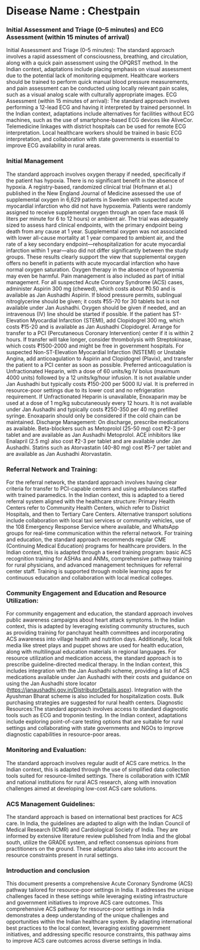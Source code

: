 # Disease Name : Chestpain

### Initial Assessment and Triage (0–5 minutes) and ECG Assessment (within 15 minutes of arrival)

Initial Assessment and Triage (0–5 minutes): The standard approach involves a rapid assessment of consciousness, breathing, and circulation, along with a quick pain assessment using the OPQRST method. In the Indian context, adaptations include placing emphasis on visual assessment due to the potential lack of monitoring equipment. Healthcare workers should be trained to perform quick manual blood pressure measurements, and pain assessment can be conducted using locally relevant pain scales, such as a visual analog scale with culturally appropriate images.
 ECG Assessment (within 15 minutes of arrival): The standard approach involves performing a 12-lead ECG and having it interpreted by trained personnel. In the Indian context, adaptations include alternatives for facilities without ECG machines, such as the use of smartphone-based ECG devices like AliveCor. Telemedicine linkages with district hospitals can be used for remote ECG interpretation. Local healthcare workers should be trained in basic ECG interpretation, and collaboration with state governments is essential to improve ECG availability in rural areas.

### Initial Management

The standard approach involves oxygen therapy if needed, specifically if the patient has hypoxia. There is no significant benefit in the absence of hypoxia. A registry-based, randomized clinical trial (Hofmann et al.) published in the New England Journal of Medicine assessed the use of supplemental oxygen in 6,629 patients in Sweden with suspected acute myocardial infarction who did not have hypoxemia. Patients were randomly assigned to receive supplemental oxygen through an open face mask (6 liters per minute for 6 to 12 hours) or ambient air. The trial was adequately sized to assess hard clinical endpoints, with the primary endpoint being death from any cause at 1 year. Supplemental oxygen was not associated with lower all-cause mortality at 1 year compared to ambient air, and the rate of a key secondary endpoint—rehospitalization for acute myocardial infarction within 1 year—also did not differ significantly between the study groups. These results clearly support the view that supplemental oxygen offers no benefit in patients with acute myocardial infarction who have normal oxygen saturation. Oxygen therapy in the absence of hypoxemia may even be harmful. Pain management is also included as part of initial management.
 For all suspected Acute Coronary Syndrome (ACS) cases, administer Aspirin 300 mg (chewed), which costs about ₹0.50 and is available as Jan Aushadhi Aspirin. If blood pressure permits, sublingual nitroglycerine should be given; it costs ₹55-70 for 30 tablets but is not available under Jan Aushadhi. Oxygen should be given if needed, and an intravenous (IV) line should be started if possible.
 If the patient has ST-Elevation Myocardial Infarction (STEMI), add Clopidogrel 300 mg, which costs ₹15-20 and is available as Jan Aushadhi Clopidogrel. Arrange for transfer to a PCI (Percutaneous Coronary Intervention) center if it is within 2 hours. If transfer will take longer, consider thrombolysis with Streptokinase, which costs ₹1500-2000 and might be free in government hospitals.
 For suspected Non-ST-Elevation Myocardial Infarction (NSTEMI) or Unstable Angina, add anticoagulation to Aspirin and Clopidogrel (Plavix), and transfer the patient to a PCI center as soon as possible. Preferred anticoagulation is Unfractionated Heparin, with a dose of 60 units/kg IV bolus (maximum 4000 units) followed by a 12 units/kg/hour infusion. It is not available under Jan Aushadhi but typically costs ₹150-200 per 5000 IU vial. It is preferred in resource-poor settings due to its lower cost and no refrigeration requirement.
 If Unfractionated Heparin is unavailable, Enoxaparin may be used at a dose of 1 mg/kg subcutaneously every 12 hours. It is not available under Jan Aushadhi and typically costs ₹250-350 per 40 mg prefilled syringe. Enoxaparin should only be considered if the cold chain can be maintained.
 Discharge Management: On discharge, prescribe medications as available. Beta-blockers such as Metoprolol (25-50 mg) cost ₹2-3 per tablet and are available as Jan Aushadhi Metoprolol. ACE inhibitors like Enalapril (2.5 mg) also cost ₹2-3 per tablet and are available under Jan Aushadhi. Statins such as Atorvastatin (40-80 mg) cost ₹5-7 per tablet and are available as Jan Aushadhi Atorvastatin.

### Referral Network and Training:

For the referral network, the standard approach involves having clear criteria for transfer to PCI-capable centers and using ambulances staffed with trained paramedics. In the Indian context, this is adapted to a tiered referral system aligned with the healthcare structure: Primary Health Centers refer to Community Health Centers, which refer to District Hospitals, and then to Tertiary Care Centers. Alternative transport solutions include collaboration with local taxi services or community vehicles, use of the 108 Emergency Response Service where available, and WhatsApp groups for real-time communication within the referral network.
 For training and education, the standard approach recommends regular CME (Continuing Medical Education) programs for healthcare providers. In the Indian context, this is adapted through a tiered training program: basic ACS recognition training for ASHAs and ANMs, comprehensive pathway training for rural physicians, and advanced management techniques for referral center staff. Training is supported through mobile learning apps for continuous education and collaboration with local medical colleges.

### Community Engagement and Education and Resource Utilization:

For community engagement and education, the standard approach involves public awareness campaigns about heart attack symptoms. In the Indian context, this is adapted by leveraging existing community structures, such as providing training for panchayat health committees and incorporating ACS awareness into village health and nutrition days. Additionally, local folk media like street plays and puppet shows are used for health education, along with multilingual education materials in regional languages.
 For resource utilization and medication access, the standard approach is to prescribe guideline-directed medical therapy. In the Indian context, this includes integration with the Jan Aushadhi scheme, providing a list of ACS medications available under Jan Aushadhi with their costs and guidance on using the Jan Aushadhi store locator (https://janaushadhi.gov.in/DistributorDetails.aspx). Integration with the Ayushman Bharat scheme is also included for hospitalization costs. Bulk purchasing strategies are suggested for rural health centers.
 Diagnostic Resources:The standard approach involves access to standard diagnostic tools such as ECG and troponin testing. In the Indian context, adaptations include exploring point-of-care testing options that are suitable for rural settings and collaborating with state governments and NGOs to improve diagnostic capabilities in resource-poor areas.

### Monitoring and Evaluation:

The standard approach involves regular audit of ACS care metrics. In the Indian context, this is adapted through the use of simplified data collection tools suited for resource-limited settings. There is collaboration with ICMR and national institutions for rural ACS research, along with innovation challenges aimed at developing low-cost ACS care solutions.

### ACS Management Guidelines:

The standard approach is based on international best practices for ACS care. In India, the guidelines are adapted to align with the Indian Council of Medical Research (ICMR) and Cardiological Society of India. They are informed by extensive literature review published from India and the global south, utilize the GRADE system, and reflect consensus opinions from practitioners on the ground. These adaptations also take into account the resource constraints present in rural settings.

### Introduction and conclusion

This document presents a comprehensive Acute Coronary Syndrome (ACS) pathway tailored for resource-poor settings in India. It addresses the unique challenges faced in these settings while leveraging existing infrastructure and government initiatives to improve ACS care outcomes.
 This comprehensive ACS pathway for resource-poor settings in India demonstrates a deep understanding of the unique challenges and opportunities within the Indian healthcare system. By adapting international best practices to the local context, leveraging existing government initiatives, and addressing specific resource constraints, this pathway aims to improve ACS care outcomes across diverse settings in India.

